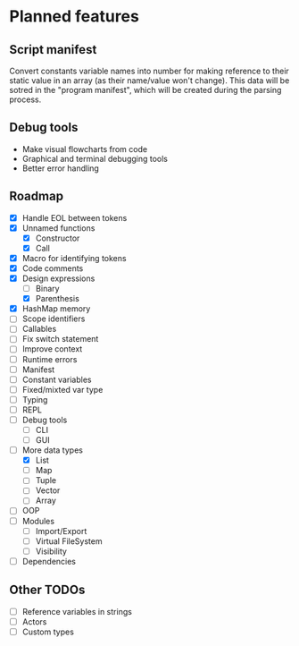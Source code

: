 # Planned features

## Script manifest

Convert constants variable names into number for making reference to their static value in an array (as their name/value won't change).
This data will be sotred in the "program manifest", which will be created during the parsing process.

## Debug tools

- Make visual flowcharts from code
- Graphical and terminal debugging tools
- Better error handling

## Roadmap

- [X] Handle EOL between tokens
- [X] Unnamed functions
  - [X] Constructor
  - [X] Call
- [X] Macro for identifying tokens
- [X] Code comments
- [X] Design expressions
  - [ ] Binary
  - [X] Parenthesis
- [X] HashMap memory
- [ ] Scope identifiers
- [ ] Callables
- [ ] Fix switch statement
- [ ] Improve context
- [ ] Runtime errors
- [ ] Manifest
- [ ] Constant variables
- [ ] Fixed/mixted var type
- [ ] Typing
- [ ] REPL
- [ ] Debug tools
  - [ ] CLI
  - [ ] GUI
- [ ] More data types
  - [X] List
  - [ ] Map
  - [ ] Tuple
  - [ ] Vector
  - [ ] Array
- [ ] OOP
- [ ] Modules
  - [ ] Import/Export
  - [ ] Virtual FileSystem
  - [ ] Visibility
- [ ] Dependencies

## Other TODOs

- [ ] Reference variables in strings
- [ ] Actors
- [ ] Custom types
